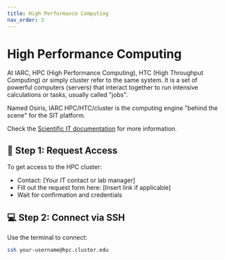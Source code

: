 ```yaml
---
title: High Performance Computing
nav_order: 3
---
```


# High Performance Computing

At IARC, HPC (High Performance Computing), HTC (High Throughput Computing) or simply cluster refer to the same system. It is a set of powerful computers (servers) that interact together to run intensive calculations or tasks, usually called "jobs".

Named Osiris, IARC HPC/HTC/cluster is the computing engine "behind the scene" for the SIT platform.

Check the [Scientific IT documentation](https://readthedocs.sit.iarc.fr/hpc/index.html) for more information.

## 🔐 Step 1: Request Access

To get access to the HPC cluster:
- Contact: [Your IT contact or lab manager]
- Fill out the request form here: [Insert link if applicable]
- Wait for confirmation and credentials

## 💻 Step 2: Connect via SSH

Use the terminal to connect:

```bash
ssh your-username@hpc.cluster.edu
```
